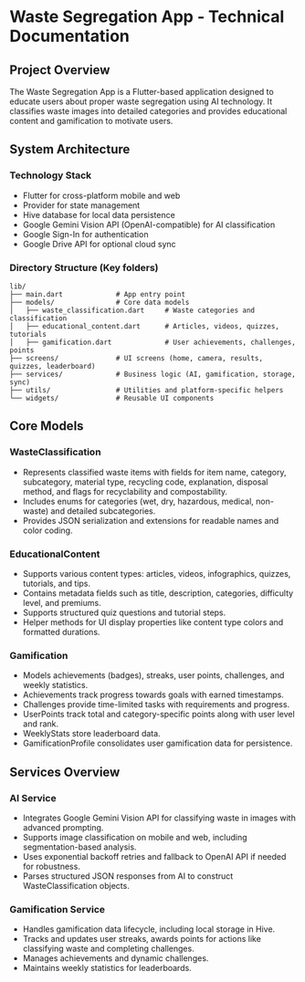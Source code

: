 # Waste Segregation App - Technical Documentation

## Project Overview

The Waste Segregation App is a Flutter-based application designed to educate users about proper waste segregation using AI technology. It classifies waste images into detailed categories and provides educational content and gamification to motivate users.

## System Architecture

### Technology Stack

- Flutter for cross-platform mobile and web
- Provider for state management
- Hive database for local data persistence
- Google Gemini Vision API (OpenAI-compatible) for AI classification
- Google Sign-In for authentication
- Google Drive API for optional cloud sync

### Directory Structure (Key folders)

```
lib/
├── main.dart             # App entry point
├── models/               # Core data models
│   ├── waste_classification.dart     # Waste categories and classification
│   ├── educational_content.dart      # Articles, videos, quizzes, tutorials
│   ├── gamification.dart             # User achievements, challenges, points
├── screens/              # UI screens (home, camera, results, quizzes, leaderboard)
├── services/             # Business logic (AI, gamification, storage, sync)
├── utils/                # Utilities and platform-specific helpers
└── widgets/              # Reusable UI components
```

## Core Models

### WasteClassification

- Represents classified waste items with fields for item name, category, subcategory, material type, recycling code, explanation, disposal method, and flags for recyclability and compostability.
- Includes enums for categories (wet, dry, hazardous, medical, non-waste) and detailed subcategories.
- Provides JSON serialization and extensions for readable names and color coding.

### EducationalContent

- Supports various content types: articles, videos, infographics, quizzes, tutorials, and tips.
- Contains metadata fields such as title, description, categories, difficulty level, and premiums.
- Supports structured quiz questions and tutorial steps.
- Helper methods for UI display properties like content type colors and formatted durations.

### Gamification

- Models achievements (badges), streaks, user points, challenges, and weekly statistics.
- Achievements track progress towards goals with earned timestamps.
- Challenges provide time-limited tasks with requirements and progress.
- UserPoints track total and category-specific points along with user level and rank.
- WeeklyStats store leaderboard data.
- GamificationProfile consolidates user gamification data for persistence.

## Services Overview

### AI Service

- Integrates Google Gemini Vision API for classifying waste in images with advanced prompting.
- Supports image classification on mobile and web, including segmentation-based analysis.
- Uses exponential backoff retries and fallback to OpenAI API if needed for robustness.
- Parses structured JSON responses from AI to construct WasteClassification objects.

### Gamification Service

- Handles gamification data lifecycle, including local storage in Hive.
- Tracks and updates user streaks, awards points for actions like classifying waste and completing challenges.
- Manages achievements and dynamic challenges.
- Maintains weekly statistics for leaderboards.
